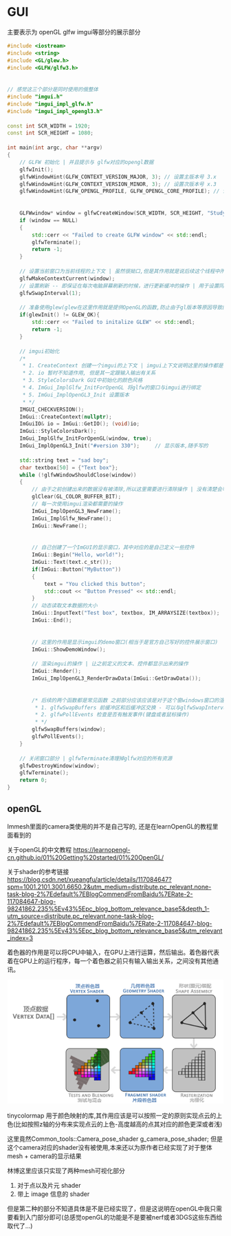 # GUI

主要表示为 openGL   glfw  imgui等部分的展示部分

```cpp
#include <iostream>
#include <string>
#include <GL/glew.h>
#include <GLFW/glfw3.h>


// 感觉这三个部分是同时使用的俄整体
#include "imgui.h"
#include "imgui_impl_glfw.h"
#include "imgui_impl_opengl3.h"

const int SCR_WIDTH = 1920;
const int SCR_HEIGHT = 1080;

int main(int argc, char **argv)
{
    // GLFW 初始化 | 并且提示与 glfw对应的opengl数据
    glfwInit();
    glfwWindowHint(GLFW_CONTEXT_VERSION_MAJOR, 3); // 设置主版本号 3.x
    glfwWindowHint(GLFW_CONTEXT_VERSION_MINOR, 3); // 设置次版本号 x.3
    glfwWindowHint(GLFW_OPENGL_PROFILE, GLFW_OPENGL_CORE_PROFILE); // 设置为核心模式(即现代opengl)


    GLFWwindow* window = glfwCreateWindow(SCR_WIDTH, SCR_HEIGHT, "StudyOpenGL", nullptr, nullptr);
    if (window == NULL)
    {
        std::cerr << "Failed to create GLFW window" << std::endl;
        glfwTerminate();
        return -1;
    }

    // 设置当前窗口为当前线程的上下文 | 虽然很拗口,但是其作用就是说后续这个线程中所有的gl操作都是针对这个窗口的
    glfwMakeContextCurrent(window);
    // 设置刷新 -- 即保证在每次电脑屏幕刷新的时候，进行更新缓冲的操作 | 用于设置同步策略 - 实际更换缓冲区还是使用 glfwSwapBuffers函数
    glfwSwapInterval(1);

    // 准备使用glew(glew在这里作用就是提供OpenGL的函数,防止由于gl版本等原因导致的问题) | 正常顺序就是完成glfw的初始化,然后再进行glew的初始化
    if(glewInit() != GLEW_OK){
        std::cerr << "Failed to initalize GLEW" << std::endl;
        return -1;
    }

    // imgui初始化
    /*
     * 1. CreateContext 创建一个imgui的上下文 | imgui上下文说明这里的操作都是针对这个imgui的操作 (这里设置上下文与glfw设置上下文还是不一样的, 两者是不一样的上下文)
     * 2. io 暂时不知道作用, 但是其一定跟输入输出有关系
     * 3. StyleColorsDark GUI中初始化的颜色风格
     * 4. ImGui_ImplGlfw_InitForOpenGL 将glfw的窗口与imgui进行绑定
     * 5. ImGui_ImplOpenGL3_Init 设置版本
     * */
    IMGUI_CHECKVERSION();
    ImGui::CreateContext(nullptr);
    ImGuiIO& io = ImGui::GetIO(); (void)io;
    ImGui::StyleColorsDark();
    ImGui_ImplGlfw_InitForOpenGL(window, true);
    ImGui_ImplOpenGL3_Init("#version 330");     // 显示版本,随手写的

    std::string text = "sad boy";
    char textbox[50] = {"Text box"};
    while (!glfwWindowShouldClose(window))
    {
        // 由于之前创建出来的数据没有被清除,所以这里需要进行清除操作 | 没有清楚会导致绘制出现的GUI界面永远保存着之前的图形 | 3D绘制的时候可能会再去清除深度信息等等
        glClear(GL_COLOR_BUFFER_BIT);
        // 每一次使用imgui渲染都需要的操作
        ImGui_ImplOpenGL3_NewFrame();
        ImGui_ImplGlfw_NewFrame();
        ImGui::NewFrame();


        // 自己创建了一个ImGUI的显示窗口，其中对应的是自己定义一些控件
        ImGui::Begin("Hello, world!");
        ImGui::Text(text.c_str());
        if(ImGui::Button("MyButton"))
        {
            text = "You clicked this button";
            std::cout << "Button Pressed" << std::endl;
        }
        // 动态读取文本数据的大小
        ImGui::InputText("Test box", textbox, IM_ARRAYSIZE(textbox));
        ImGui::End();


        // 这里的作用是显示imgui的demo窗口(相当于是官方自己写好的控件展示窗口)
        ImGui::ShowDemoWindow();

        // 渲染imgui的操作 | 让之前定义的文本、控件都显示出来的操作
        ImGui::Render();
        ImGui_ImplOpenGL3_RenderDrawData(ImGui::GetDrawData());


        /* 后续的两个函数都是常见函数 之前部分应该应该是对于这个窗windows窗口的渲染操作, 然后在之后将渲染结果显示出来(这里可以保证一直在显示)
         * 1. glfwSwapBuffers 前缓冲区和后缓冲区交换 - 可以与glfwSwapInterval联合使用
         * 2. glfwPollEvents 检查是否有触发事件(键盘或者鼠标操作)
         * */
        glfwSwapBuffers(window);
        glfwPollEvents();
    }

    // 关闭窗口部分 | glfwTerminate清理掉glfw对应的所有资源
    glfwDestroyWindow(window);
    glfwTerminate();
    return 0;
}
```





## openGL

Immesh里面的camera类使用的并不是自己写的, 还是在learnOpenGL的教程里面看到的

关于openGL的中文教程 https://learnopengl-cn.github.io/01%20Getting%20started/01%20OpenGL/



关于shader的参考链接 https://blog.csdn.net/xueangfu/article/details/117084647?spm=1001.2101.3001.6650.2&utm_medium=distribute.pc_relevant.none-task-blog-2%7Edefault%7EBlogCommendFromBaidu%7ERate-2-117084647-blog-98241862.235%5Ev43%5Epc_blog_bottom_relevance_base5&depth_1-utm_source=distribute.pc_relevant.none-task-blog-2%7Edefault%7EBlogCommendFromBaidu%7ERate-2-117084647-blog-98241862.235%5Ev43%5Epc_blog_bottom_relevance_base5&utm_relevant_index=3



着色器的作用是可以将CPU中输入，在GPU上进行运算，然后输出。着色器代表着在GPU上的运行程序，每一个着色器之前只有输入输出关系，之间没有其他通讯。

![img](figure/pipeline.png)





tinycolormap 用于颜色映射的库,其作用应该是可以按照一定的原则实现点云的上色(比如按照z轴的分布来实现点云的上色-高度越高的点其对应的颜色更深或者浅)





这里竟然Common_tools::Camera_pose_shader    g_camera_pose_shader;  但是这个camera对应的shader没有被使用,本来还以为原作者已经实现了对于整体mesh + camera的显示结果



林博这里应该只实现了两种mesh可视化部分 

1. 对于点以及片元 shader
2. 带上 image 信息的 shader

但是第二种的部分不知道具体是不是已经实现了，但是这说明在openGL中我只需要看到入门部分即可(总感觉openGL的功能是不是要被nerf或者3DGS这些东西给取代了...)



































